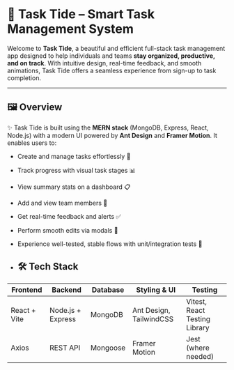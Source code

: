 # 🚀 Task Tide – Smart Task Management System

Welcome to **Task Tide**, a beautiful and efficient full-stack task management app designed to help individuals and teams **stay organized, productive, and on track**. With intuitive design, real-time feedback, and smooth animations, Task Tide offers a seamless experience from sign-up to task completion.

---

## 🖼️ Overview

✨ Task Tide is built using the **MERN stack** (MongoDB, Express, React, Node.js) with a modern UI powered by **Ant Design** and **Framer Motion**. It enables users to:

- Create and manage tasks effortlessly 📝  
- Track progress with visual task stages 📊  
- View summary stats on a dashboard 📋  
- Add and view team members 👥  
- Get real-time feedback and alerts ✅  
- Perform smooth edits via modals 🎯  
- Experience well-tested, stable flows with unit/integration tests 🧪

- ## 🛠️ Tech Stack

| Frontend | Backend | Database | Styling & UI | Testing |
|---------|---------|----------|--------------|---------|
| React + Vite | Node.js + Express | MongoDB | Ant Design, TailwindCSS | Vitest, React Testing Library |
| Axios | REST API | Mongoose | Framer Motion | Jest (where needed) |
